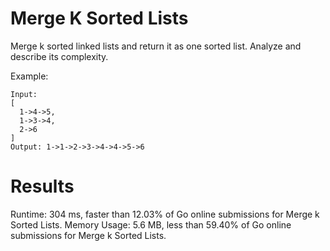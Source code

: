 # Merge K Sorted Lists
Merge k sorted linked lists and return it as one sorted list. Analyze and describe its complexity.

Example:
```
Input:
[
  1->4->5,
  1->3->4,
  2->6
]
Output: 1->1->2->3->4->4->5->6
```
# Results
Runtime: 304 ms, faster than 12.03% of Go online submissions for Merge k Sorted Lists.
Memory Usage: 5.6 MB, less than 59.40% of Go online submissions for Merge k Sorted Lists.